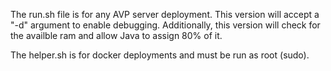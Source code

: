 The run.sh file is for any AVP server deployment. This version will accept a "-d" argument to enable debugging. Additionally, this version will check for the availble ram and allow Java to assign 80% of it. 

The helper.sh is for docker deployments and must be run as root (sudo). 
